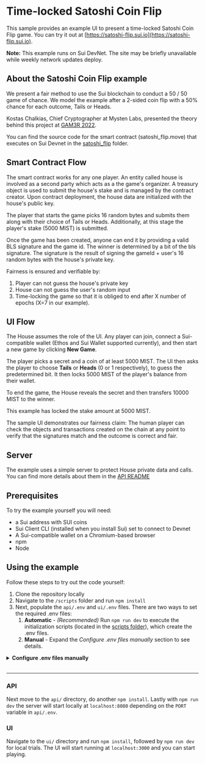 # Time-locked Satoshi Coin Flip

This sample provides an example UI to present a time-locked Satoshi Coin Flip game. You can try it out at [https://satoshi-flip.sui.io](https://satoshi-flip.sui.io).

**Note:** This example runs on Sui DevNet. The site may be briefly unavailable while weekly network updates deploy.

## About the Satoshi Coin Flip example

We present a fair method to use the Sui blockchain to conduct a 50 / 50 game of chance. We model the example after a 2-sided coin flip with a 50% chance for each outcome, Tails or Heads.

Kostas Chalkias, Chief Cryptographer at Mysten Labs, presented the theory behind this project at [GAM3R 2022](https://gam3r.org/).

You can find the source code for the smart contract (satoshi_flip.move) that executes on Sui Devnet in the [satoshi_flip](satoshi_flip/sources/satoshi_flip.move) folder.

## Smart Contract Flow

The smart contract works for any one player. An entity called house is involved as a second party which acts as a the game's organizer. A treasury object is used to submit the house's stake and is managed by the contract creator. Upon contract deployment, the house data are initialized with the house's public key. 

The player that starts the game picks 16 random bytes and submits them along with their choice of Tails or Heads. Additionally, at this stage the player's stake (5000 MIST) is submitted.

Once the game has been created, anyone can end it by providing a valid BLS signature and the game id. The winner is determined by a bit of the bls signature. The signature is the result of signing the gameId + user's 16 random bytes with the house's private key.

Fairness is ensured and verifiable by:
 1. Player can not guess the house's private key
 1. House can not guess the user's random input
 1. Time-locking the game so that it is obliged to end after X number of epochs (X=7 in our example).

## UI Flow

The House assumes the role of the UI. Any player can join, connect a Sui-compatible wallet (Ethos and Sui Wallet supported currently), and then start a new game by clicking **New Game**.

The player picks a secret and a coin of at least 5000 MIST. The UI then asks the player to choose **Tails** or **Heads** (0 or 1 respectively), to guess the predetermined bit. It then locks 5000 MIST of the player's balance from their wallet. 

To end the game, the House reveals the secret and then transfers 10000 MIST to the winner.

This example has locked the stake amount at 5000 MIST.

The sample UI demonstrates our fairness claim: The human player can check the objects and transactions created on the chain at any point to verify that the signatures match and the outcome is correct and fair.

## Server

The example uses a simple server to protect House private data and calls. You can find more details about them in the [API README](api)

## Prerequisites

To try the example yourself you will need:
 - a Sui address with SUI coins
 - Sui Client CLI (installed when you install Sui) set to connect to Devnet
 - A Sui-compatible wallet on a Chromium-based browser
 - npm
 - Node

## Using the example

Follow these steps to try out the code yourself:
 1. Clone the repository locally
 1. Navigate to the `/scripts` folder and run `npm install`
 1. Next, populate the `api/.env` and `ui/.env` files. There are two ways to set the required .env files:
    1. **Automatic** - *(Recommended)* Run `npm run dev` to execute the initialization scripts (located in the [scripts folder](scripts/dev)), which create the .env files.
    1. **Manual** - Expand the *Configure .env files manually* section to see details.

<details>
<summary> <b>Configure .env files manually</b> </summary>
Navigate to the `/api` folder and edit (or create) the `api/.env` file. Set values for the following settings as appropriate for your environment:

```
PORT=8080
TRUSTED_ORIGINS=["http://localhost:3000"]
BANKER_ADDRESS=<Your Sui address. If you leave this empty, the setEnv.js script executes when you run the API or start the UI>
PACKAGE_ADDRESS=<the address of the satoshi_flip package on the Sui network you use or leave empty, the setEnv.js script runs on api and ui launch>
PRIVATE_KEY=<the private key coresponding to the active address in a [byte array] or leave empty since the setEnv.js script runs on api and ui launch>
HOUSE_DATA=<house data object id that is created upon contract initialization>
```

The script sets the first `ED25519` address you own as the active-address, and publishes the contract on the active network (which must be Devnet for this example). It also initializes the smart contract

### Smart contract (custom set up)

You can deploy the smart contract yourself. If you skipped using the setEnv.js script, navigate the the /satoshi_flip/sources folder that contains the satoshi_flip.move smart contract, and then run the following command:
```sh
sui publish --gas-budget 5000
``` 

Get the package ID returned, and include it in the `api/.env` and `ui/.env` files. Store the HouseCap object id. Check the templates for the appropriate variable naming.

Then call the initialize_house_data method to initialize the house's public key and the balance of the treasury. Include the house_data object in the apis .env file.

</details><br/>

---
### API
Next move to the `api/` directory, do another `npm install`.
Lastly with `npm run dev` the server will start locally at `localhost:8080` depending on the `PORT` variable in `api/.env`.

### UI
Navigate to the `ui/` directory and run `npm install`, followed by `npm run dev` for local trials. The UI will start running at `localhost:3000` and you can start playing.
